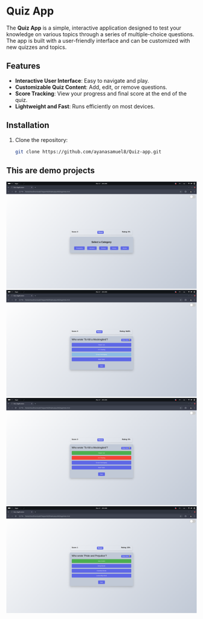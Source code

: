 # Quiz App

The **Quiz App** is a simple, interactive application designed to test your knowledge on various topics through a series of multiple-choice questions. The app is built with a user-friendly interface and can be customized with new quizzes and topics.

## Features

- **Interactive User Interface**: Easy to navigate and play.
- **Customizable Quiz Content**: Add, edit, or remove questions.
- **Score Tracking**: View your progress and final score at the end of the quiz.
- **Lightweight and Fast**: Runs efficiently on most devices.

## Installation

1. Clone the repository:
   ```bash
   git clone https://github.com/ayanasamuel8/Quiz-app.git
   ```

## This are demo projects

![](demo_images/Screenshot%20from%202024-11-17%2006-41-08.png)
![](demo_images/Screenshot%20from%202024-11-17%2006-41-18.png)
![](demo_images/Screenshot%20from%202024-11-17%2006-41-24.png)
![](demo_images/Screenshot%20from%202024-11-17%2006-41-35.png)

